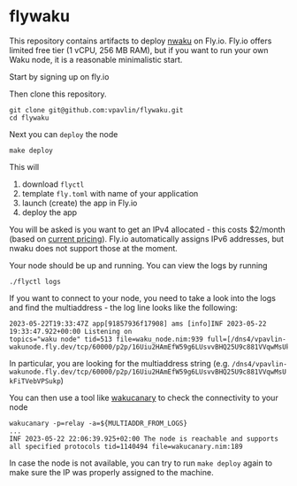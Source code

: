 # flywaku

This repository contains artifacts to deploy [nwaku](https://github.com/waku-org/nwaku) on Fly.io. Fly.io offers limited free tier (1 vCPU, 256 MB RAM), but if you want to run your own Waku node, it is a reasonable minimalistic start.

Start by signing up on fly.io

Then clone this repository.

```
git clone git@github.com:vpavlin/flywaku.git
cd flywaku
```

Next you can `deploy` the node

```
make deploy
```

This will

1. download `flyctl`
1. template `fly.toml` with name of your application 
1. launch (create) the app in Fly.io
1. deploy the app

You will be asked is you want to get an IPv4 allocated - this costs $2/month (based on [current pricing](https://fly.io/docs/about/pricing/#anycast-ip-addresses)). Fly.io automatically assigns IPv6 addresses, but nwaku does not support those at the moment.

Your node should be up and running. You can view the logs by running

```
./flyctl logs
```

If you want to connect to your node, you need to take a look into the logs and find the multiaddress - the log line looks like the following:

```
2023-05-22T19:33:47Z app[91857936f17908] ams [info]INF 2023-05-22 19:33:47.922+00:00 Listening on                               topics="waku node" tid=513 file=waku_node.nim:939 full=[/dns4/vpavlin-wakunode.fly.dev/tcp/60000/p2p/16Uiu2HAmEfW59g6LUsvvBHQ25U9c881VVqwMsUkFiTVebVPSukpj]
```

In particular, you are looking for the multiaddress string (e.g. `/dns4/vpavlin-wakunode.fly.dev/tcp/60000/p2p/16Uiu2HAmEfW59g6LUsvvBHQ25U9c881VVqwMsUkFiTVebVPSukp`)

You can then use a tool like [wakucanary](https://github.com/waku-org/nwaku/tree/master/apps/wakucanary) to check the connectivity to your node

```
wakucanary -p=relay -a=${MULTIADDR_FROM_LOGS}
...
INF 2023-05-22 22:06:39.925+02:00 The node is reachable and supports all specified protocols tid=1140494 file=wakucanary.nim:189
```

In case the node is not available, you can try to run `make deploy` again to make sure the IP was properly assigned to the machine.